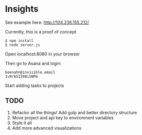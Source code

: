# Insights

See example here: http://104.236.155.212/

Currently, this is a proof of concept

```
$ npm install
$ node server.js
```

Open localhost:8080 in your browser

Then go to Asana and login:

```
keenahn@invisible.email
1v9r65I398iSNPm
```

Start adding tasks to projects

## TODO
1. Refactor all the things! Add gulp and better directory structure
2. Move project and api key to environment variables
3. Style it all
4. Add more advanced visualizations
